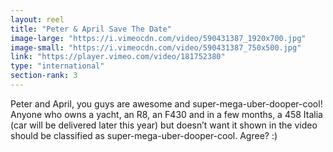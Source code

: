 ```yaml
---
layout: reel
title: "Peter & April Save The Date"
image-large: "https://i.vimeocdn.com/video/590431387_1920x700.jpg"
image-small: "https://i.vimeocdn.com/video/590431387_750x500.jpg"
link: "https://player.vimeo.com/video/181752380"
type: "international"
section-rank: 3
---
```

Peter and April, you guys are awesome and super-mega-uber-dooper-cool!
Anyone who owns a yacht, an R8, an F430 and in a few months, a 458 Italia (car will be delivered later this year) but doesn’t want it shown in the video should be classified as super-mega-uber-dooper-cool. Agree? :)
